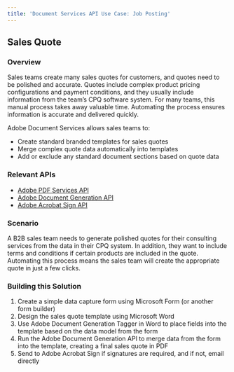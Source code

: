 ```yaml
---
title: 'Document Services API Use Case: Job Posting'
---
```


## Sales Quote

### Overview

Sales teams create many sales quotes for customers, and quotes need to be polished and accurate. Quotes include complex product pricing configurations and payment conditions, and they usually include information from the team’s CPQ software system. For many teams, this manual process takes away valuable time. Automating the process ensures information is accurate and delivered quickly.

Adobe Document Services allows sales teams to:

* Create standard branded templates for sales quotes
* Merge complex quote data automatically into templates
* Add or exclude any standard document sections based on quote data

### Relevant APIs

* [Adobe PDF Services API](/src/pages/apis/pdf-services.md)
* [Adobe Document Generation API](/src/pages/apis/doc-generation.md)
* [Adobe Acrobat Sign API](https://www.adobe.io/apis/documentcloud/sign.html)

### Scenario

A B2B sales team needs to generate polished quotes for their consulting services from the data in their CPQ system. In addition, they want to include terms and conditions if certain products are included in the quote. Automating this process means the sales team will create the appropriate quote in just a few clicks.

### Building this Solution

1. Create a simple data capture form using Microsoft Form (or another form builder)
2. Design the sales quote template using Microsoft Word
3. Use Adobe Document Generation Tagger in Word to place fields into the template based on the data model from the form
4. Run the Adobe Document Generation API to merge data from the form into the template, creating a final sales quote in PDF
5. Send to Adobe Acrobat Sign if signatures are required, and if not, email directly
